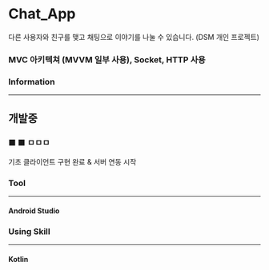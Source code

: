 # Chat_App

다른 사용자와 친구를 맺고 채팅으로 이야기를 나눌 수 있습니다. (DSM 개인 프로젝트)

### MVC 아키텍쳐 (MVVM 일부 사용), Socket, HTTP 사용

### Information
---
## 개발중
### ■ ■ ㅁㅁㅁ
기초 클라이언트 구현 완료 & 서버 연동 시작

### Tool
---
#### Android Studio

### Using Skill
---
#### Kotlin
